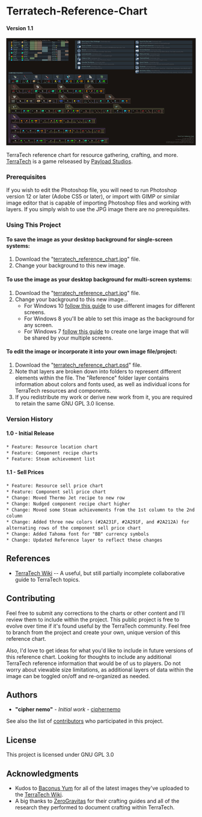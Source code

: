 # Terratech-Reference-Chart
#### Version 1.1

![TT Ref Chart Preview](https://raw.githubusercontent.com/ciphernemo/Terratech-Reference-Chart/master/preview.jpg "TT Ref Chart Preview")

TerraTech reference chart for resource gathering, crafting, and more. [TerraTech](https://terratechgame.com/) is a game relseased by [Payload Studios](https://payloadstudios.com).

### Prerequisites

If you wish to edit the Photoshop file, you will need to run Photoshop version 12 or later (Adobe CS5 or later), or import with GIMP or similar image editor that is capable of importing Photoshop files and working with layers. If you simply wish to use the JPG image there are no prerequisites.

### Using This Project

#### To save the image as your desktop background for single-screen systems:
1. Download the "[terratech_reference_chart.jpg](https://raw.githubusercontent.com/ciphernemo/Terratech-Reference-Chart/master/terratech_reference_chart.jpg)" file.
2. Change your background to this new image.
#### To use the image as your desktop background for multi-screen systems:
1. Download the "[terratech_reference_chart.jpg](https://raw.githubusercontent.com/ciphernemo/Terratech-Reference-Chart/master/terratech_reference_chart.jpg)" file.
2. Change your background to this new image...
    * For Windows 10 [follow this guide](https://www.pcworld.com/article/2984423/windows/how-to-set-different-wallpapers-for-multiple-monitors-in-windows-10.html) to use different images for different screens.
    * For Windows 8 you'll be able to set this image as the background for any screen.
    * For Windows 7 [follow this guide](https://www.online-tech-tips.com/windows-7/different-background-dual-monitor-windows-7/) to create one large image that will be shared by your multiple screens.
#### To edit the image or incorporate it into your own image file/project:
1. Download the "[terratech_reference_chart.psd](https://github.com/ciphernemo/Terratech-Reference-Chart/blob/master/terratech_reference_chart.psd)" file.
2. Note that layers are broken down into folders to represent different elements within the file. The "Reference" folder layer contains information about colors and fonts used, as well as individual icons for TerraTech resources and components.
3. If you redistribute my work or derive new work from it, you are required to retain the same GNU GPL 3.0 license.

### Version History

#### 1.0 - Initial Release
    * Feature: Resource location chart
    * Feature: Component recipe charts
    * Feature: Steam achievement list
#### 1.1 - Sell Prices
    * Feature: Resource sell price chart
    * Feature: Component sell price chart
    * Change: Moved Thermo Jet recipe to new row
    * Change: Nudged component recipe chart higher
    * Change: Moved some Steam achievements from the 1st column to the 2nd column
    * Change: Added three new colors (#2A231F, #2A291F, and #2A212A) for alternating rows of the component sell price chart
    * Change: Added Tahoma font for "BB" currency symbols
    * Change: Updated Reference layer to reflect these changes

## References

* [TerraTech Wiki](https://terratech.gamepedia.com/TerraTech_Wiki) -- A useful, but still partially incomplete collaborative guide to TerraTech topics.

## Contributing

Feel free to submit any corrections to the charts or other content and I'll review them to include within the project. This public project is free to evolve over time if it's found useful by the TerraTech community. Feel free to branch from the project and create your own, unique version of this reference chart.

Also, I'd love to get ideas for what you'd like to include in future versions of this reference chart. Looking for thoughts to include any additional TerraTech reference information that would be of us to players. Do not worry about viewable size limitations, as additional layers of data within the image can be toggled on/off and re-organized as needed.

## Authors

* **"cipher nemo"** - *Initial work* - [ciphernemo](https://github.com/ciphernemo)

See also the list of [contributors](https://github.com/ciphernemo/Complete-Win10-Deploy/contributors) who participated in this project.

## License

This project is licensed under GNU GPL 3.0

## Acknowledgments

* Kudos to [Baconus Yum](https://terratech.gamepedia.com/UserProfile:Baconus_Yum) for all of the latest images they've uploaded to the [TerraTech Wiki](https://terratech.gamepedia.com/TerraTech_Wiki).
* A big thanks to [ZeroGravitas](https://forum.terratechgame.com/index.php?members/zerogravitas.14209/) for their crafting guides and all of the research they performed to document crafting within TerraTech.
